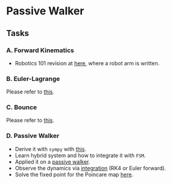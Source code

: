 # Passive Walker
## Tasks
### A. Forward Kinematics
- Robotics 101 revision at [here](/bootcamp_scripts/3_passive_walker/a_forward_kinematics/forward_kinematics.py), where a robot arm is written.

### B. Euler-Lagrange
Please refer to [this](/bootcamp_scripts/1_hopper_dynamics/README.md#a-euler-lagrange).

### C. Bounce
Please refer to [this](/bootcamp_scripts/1_hopper_dynamics/README.md#b-bounce).

### D. Passive Walker
- Derive it with $\texttt{sympy}$ with [this](/bootcamp_scripts/3_passive_walker/d_walker/dynamics/).
- Learn hybrid system and how to integrate it with $\texttt{FSM}$.
- Applied it on a [passive walker](/bootcamp_scripts/3_passive_walker/d_walker/passive_walker.py).
- Observe the dynamics via [integration](/dynamics.py) (RK4 or Euler forward).
- Solve the fixed point for the Poincare map [here](/bootcamp_scripts/3_passive_walker/d_walker/passive_walker_fixpoint.py).